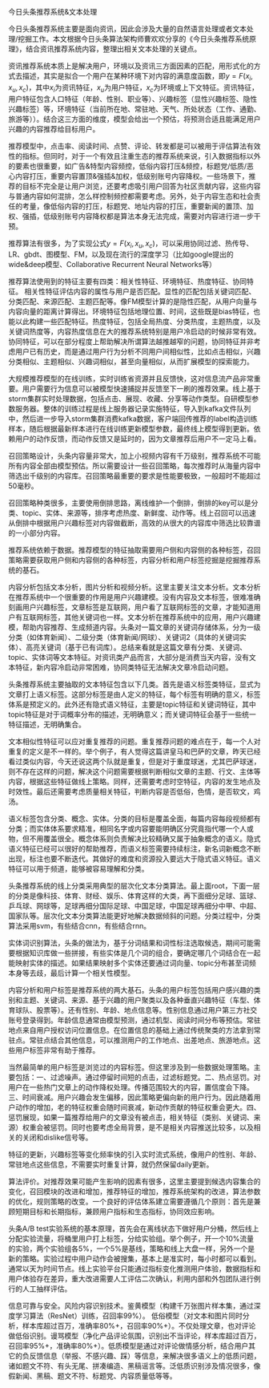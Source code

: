 今日头条推荐系统&文本处理

今日头条推荐系统主要是面向资讯，因此会涉及大量的自然语言处理或者文本处理/挖掘工作。本文根据今日头条算法架构师曹欢欢分享的《今日头条推荐系统原理》，结合资讯推荐系统内容，整理出相关文本处理的关键点。

资讯推荐系统本质上是解决用户，环境以及资讯三方面因素的匹配，用形式化的方式去描述，其实是拟合一个用户在某种环境下对内容的满意度函数，即$y=F(x_i,x_u,x_c)$，其中$x_i$为资讯特征，$x_u$为用户特征，$x_c$为环境或上下文特征。资讯特征，用户特征包含人口特征（年龄、性别、职业等）、兴趣标签（显性兴趣标签、隐性兴趣标签）等，环境特征（当前所在地、常驻地、天气、所处状态（工作、通勤、旅游等））。结合这三方面的维度，模型会给出一个预估，将预测合适且能满足用户兴趣的内容推荐给目标用户。

推荐模型中，点击率、阅读时间、点赞、评论、转发都是可以被用于评估算法有效性的指标。但同时，对于一个有效且注重生态的推荐系统来说，引入数据指标以外的要素也很重要，如广告&特型内容频控，低俗内容打压&频控，标题党/低质/恶心内容打压，重要内容置顶&强插&加权，低级别账号内容降权。一些场景下，推荐的目标不完全是让用户浏览，还要考虑吸引用户回答为社区贡献内容，这些内容与普通内容如何混排，怎么样控制频控都需要考虑。另外，处于内容生态和社会责任的考量，像低俗内容的打压，标题党、地址内容的打压，重要新闻的置顶、加权、强插，低级别账号内容降权都是算法本身无法完成，需要对内容进行进一步干预。

推荐算法有很多，为了实现公式$y=F(x_i,x_u,x_c)$，可以采用协同过滤、热传导、LR、gbdt、图模型、FM，以及现在流行的深度学习（比如google提出的wide&deep模型、Collaborative Recurrent Neural Networks等）

推荐算法使用到的特征主要有四类：相关性特征、环境特征、热度特征、协同特征。
相关性特征评估内容的属性与用户是否匹配。显性的匹配包括关键词匹配、分类匹配、来源匹配、主题匹配等。像FM模型计算的是隐性匹配，从用户向量与内容向量的距离计算得出。环境特征包括地理位置、时间，这些既是bias特征，也能以此构建一些匹配特征。热度特征，包括全局热度、分类热度，主题热度，以及关键词热度等，内容热度信息在大的推荐系统特别是用户冷启动的时候非常有效。协同特征，可以在部分程度上帮助解决所谓算法越推越窄的问题，协同特征并非考虑用户已有历史，而是通过用户行为分析不同用户间相似性，比如点击相似，兴趣分类相似、主题相似、兴趣词相似，甚至向量相似，从而扩展模型的探索能力。

大规模推荐模型的在线训练，实时训练省资源并且反馈快，这对信息流产品非常重要。用户需要行为信息可以被模型快速捕捉并反馈至下一刷的推荐效果。线上基于storm集群实时处理数据，包括点击、展现、收藏、分享等动作类型。自研模型参数服务器。整体的训练过程是线上服务器记录实施特征，导入到kafka文件队列中，然后进一步导入storm集群消费kafka数据，客户端回传推荐的label构造训练样本，随后根据最新样本进行在线训练更新模型参数，最终线上模型得到更新。依赖用户的动作反馈，而动作反馈又是延时的，因为文章推荐后用户不一定马上看。

召回策略设计，头条内容量非常大，加上小视频内容有千万级别，推荐系统不可能所有内容全部由模型预估。所以需要设计一些召回策略，每次推荐时从海量内容中筛选出千级别的内容库。召回策略最重要的要求是性能要极致，一般超时不能超过50毫秒。

召回策略种类很多，主要使用倒排思路，离线维护一个倒排，倒排的key可以是分类、topic、实体、来源等，排序考虑热度、新鲜度、动作等。线上召回可以迅速从倒排中根据用户兴趣标签对内容做截断，高效的从很大的内容库中筛选比较靠谱的一小部分内容。

推荐系统依赖于数据。推荐模型的特征抽取需要用户侧和内容侧的各种标签，召回策略需要获取用户侧和内容侧的各种标签，内容分析和用户标签挖掘是挖掘推荐系统的基石。

内容分析包括文本分析，图片分析和视频分析。这里主要关注文本分析。文本分析在推荐系统中一个很重要的作用是用户兴趣建模。没有内容及文本标签，很难准确刻画用户兴趣标签，文章标签是互联网，用户看了互联网标签的文章，才能知道用户有互联网标签，其他关键词也一样。文本分析在推荐系统中的应用，用户兴趣建模，帮助内容推荐、生成频道内容。头条对一篇文章的关键词存储体系，分为一级分类（如体育新闻）、二级分类（体育新闻/网球）、关键词2（具体的关键词实体）、高亮关键词（基于已有词库）。总结来看就是这篇文章有分类、关键词、topic、实体词等文本特征。对资讯类产品而言，大部分是消费当天内容，没有文本特征，新内容冷启动非常困难，协同类特征无法解决文章冷启动问题。

头条推荐系统主要抽取的文本特征包含以下几类。首先是语义标签类特征，显式为文章打上语义标签。这部分标签是由人定义的特征，每个标签有明确的意义，标签体系是预定义的。此外还有隐式语义特征，主要是topic特征和关键词特征，其中topic特征是对于词概率分布的描述，无明确意义；而关键词特征会基于一些统一特征描述，无明确集合。

文本相似性特征可以应对重复推荐的问题。重复推荐问题的难点在于，每一个人对重复的定义是不一样的。举个例子，有人觉得这篇讲皇马和巴萨的文章，昨天已经看过类似内容，今天还说这两个队就是重复，但是对于重度球迷，尤其巴萨球迷，则不存在这样的问题，解决这个问题需要根据判断相似文章的主题、行文、主体等内容，根据这些特征做线上策略。同样，还需要考虑时空特征，内容的发生地点及时效性。最后还需要考虑质量相关特征，判断内容是否低俗，色情，是否软文，鸡汤。

语义标签包含分类、概念、实体。分类的目标是覆盖全面，每篇内容每段视频都有分类；而实体体系要求精准，相同名字或内容要能明确区分究竟指代哪一个人或物，但不用覆盖很全。概念体系则负责解决比较精确又属于抽象概念的语义。隐式语义特征已经可以很好的帮助推荐，而语义标签需要持续标注，新名词新概念不断出现，标注也要不断迭代。其做好的难度和资源投入要远大于隐式语义特征。语义特征可以用于频道，能够被容易理解和分类。

头条推荐系统的线上分类采用典型的层次化文本分类算法。最上面root，下面一层的分类是像科技、体育、财经、娱乐、体育这样的大类，再下面细分足球、篮球、乒乓球、网球等，足球再细分国际足球、中国足球，中国足球再细分中甲、中超、国家队等。层次化文本分类算法能更好地解决数据倾斜的问题。分类过程中，分类算法采用svm，有些结合cnn，有些结合rnn。

实体词识别算法，头条的做法为，基于分词结果和词性标注选取候选，期间可能需要根据知识库做一些拼接，有些实体是几个词的组合，要确定哪几个词结合在一起能映射实体的描述。如果结果映射多个实体还要通过词向量、topic分布甚至词频本身等去歧，最后计算一个相关性模型。

内容分析和用户标签是推荐系统的两大基石。头条的用户标签包括用户感兴趣的类别和主题、关键词、来源、基于兴趣的用户聚类以及各种垂直兴趣特征（车型、体育球队、股票等）。还有性别、年龄、地点信息等。性别信息通过用户第三方社交账号登录得到。年龄信息通常由模型预测，通过机型、阅读时间分布等预估。常驻地点来自用户授权访问位置信息。在位置信息的基础上通过传统聚类的方法拿到常驻点。常驻点结合其他信息，可以推测用户的工作地点、出差地点、旅游地点。这些用户标签非常有助于推荐。

当然最简单的用户标签是浏览过的内容标签。但这里涉及到一些数据处理策略。主要包括：一、过滤噪声。通过停留时间短的点击，过滤标题党。二、热点惩罚。对用户在一些热门文章上的动作降权处理。传播范围较大的内容，置信度会下降。三、时间衰减。用户兴趣会发生偏移，因此策略更偏向新的用户行为。因此随着用户动作的增加，老的特征权重会随时间衰减，新动作贡献的特征权重会更大。四、惩罚展现，如果一篇推荐给用户的文章没有被点击，相关特征（类别、关键词、来源）权重会被惩罚。同时也要考虑全局背景，是不是相关内容推送比较多，以及相关的关闭和dislike信号等。

特征的更新，兴趣标签等变化频率快的引入实时流式系统，像用户的性别、年龄、常驻地点这些信息，不需要实时重复计算，就仍然保留daily更新。

算法评价。对推荐效果可能产生影响的因素有很多，这里主要提到候选内容集合的变化，召回模块的改进和增加，推荐特征的增加，推荐系统架构的改进，算法参数的优化，规则策略的改变。一个良好的评估体系建立需要遵循几个原则：首先是兼顾短期目标和长期指标，兼顾用户指标和生态指标，协同效应影响。

头条A/B test实验系统的基本原理，首先会在离线状态下做好用户分桶，然后线上分配实验流量，将桶里用户打上标签，分给实验组。举个例子，开一个10%流量的实验，两个实验组各5%，一个5%是基线，策略和线上大盘一样，另外一个是新的策略。实验过程中用户动作会被搜集，基本上是准实时，每小时都可以看到。通常以天为时间节点。线上实验平台只能通过指标变化推测用户体验，数据指标和用户体验存在差异，重大改进需要人工评估二次确认，利用内部和外包团队进行例行的人工抽样评估。

信息可靠与安全。风险内容识别技术。鉴黄模型（构建千万张图片样本集，通过深度学习算法（ResNet）训练，召回率99%）。 低俗模型（对文本和图片同时分析，样本库超过百万，准确率80%+，召回率90%+）。不仅处理文章，也对评论做低俗识别。谩骂模型（净化产品评论氛围，识别出不当评论，样本库超过百万，召回率95%+，准确率80%+）。低质模型是通过对评论做情感分析，结合用户其它的负反馈信息（举报、不感兴趣、踩）等信息，来解决很多语义上的低质问题，诸如题文不符、有头无尾、拼凑编造、黑稿谣言等。泛低质识别涉及情况很多，像假新闻、黑稿、题文不符、标题党、内容质量低等等。


